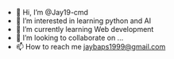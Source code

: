 - 👋 Hi, I’m @Jay19-cmd
- 👀 I’m interested in learning python and AI
- 🌱 I’m currently learning Web development
- 💞️ I’m looking to collaborate on ...
- 📫 How to reach me jaybaps1999@gmail.com

<!---
Jay19-cmd/Jay19-cmd is a ✨ special ✨ repository because its `README.md` (this file) appears on your GitHub profile.
You can click the Preview link to take a look at your changes.
--->
